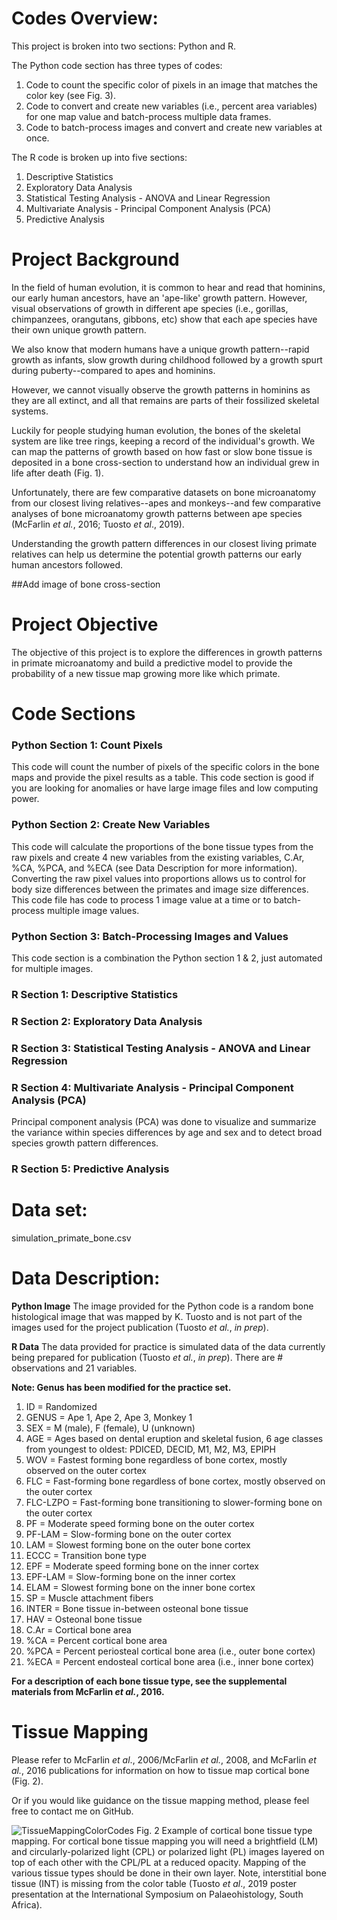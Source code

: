 # Codes Overview:

This project is broken into two sections: Python and R. 

The Python code section has three types of codes:

1) Code to count the specific color of pixels in an image that matches the color key (see Fig. 3).
2) Code to convert and create new variables (i.e., percent area variables) for one map value and batch-process multiple data frames.
3) Code to batch-process images and convert and create new variables at once. 

The R code is broken up into five sections:

1) Descriptive Statistics
2) Exploratory Data Analysis
3) Statistical Testing Analysis - ANOVA and Linear Regression
4) Multivariate Analysis - Principal Component Analysis (PCA)
5) Predictive Analysis

# Project Background 

In the field of human evolution, it is common to hear and read that hominins, our early human ancestors, have an 'ape-like' growth pattern. However, visual observations of growth in different ape species (i.e., gorillas, chimpanzees, orangutans, gibbons, etc) show that each ape species have their own unique growth pattern. 

We also know that modern humans have a unique growth pattern--rapid growth as infants, slow growth during childhood followed by a growth spurt during puberty--compared to apes and hominins. 

However, we cannot visually observe the growth patterns in hominins as they are all extinct, and all that remains are parts of their fossilized skeletal systems. 

Luckily for people studying human evolution, the bones of the skeletal system are like tree rings, keeping a record of the individual's growth. We can map the patterns of growth based on how fast or slow bone tissue is deposited in a bone cross-section to understand how an individual grew in life after death (Fig. 1).

Unfortunately, there are few comparative datasets on bone microanatomy from our closest living relatives--apes and monkeys--and few comparative analyses of bone microanatomy growth patterns between ape species (McFarlin *et al.*, 2016; Tuosto *et al*., 2019).  

Understanding the growth pattern differences in our closest living primate relatives can help us determine the potential growth patterns our early human ancestors followed.

##Add image of bone cross-section

# Project Objective
The objective of this project is to explore the differences in growth patterns in primate microanatomy and build a predictive model to provide the probability of a new tissue map growing more like which primate.

# Code Sections

### Python Section 1: Count Pixels
This code will count the number of pixels of the specific colors in the bone maps and provide the pixel results as a table. This code section is good if you are looking for anomalies or have large image files and low computing power. 

### Python Section 2: Create New Variables
This code will calculate the proportions of the bone tissue types from the raw pixels and create 4 new variables from the existing variables, C.Ar, %CA, %PCA, and %ECA (see Data Description for more information). Converting the raw pixel values into proportions allows us to control for body size differences between the primates and image size differences. This code file has code to process 1 image value at a time or to batch-process multiple image values.

### Python Section 3: Batch-Processing Images and Values
This code section is a combination the Python section 1 & 2, just automated for multiple images. 

### R Section 1: Descriptive Statistics
### R Section 2: Exploratory Data Analysis
### R Section 3: Statistical Testing Analysis - ANOVA and Linear Regression

### R Section 4: Multivariate Analysis - Principal Component Analysis (PCA)
Principal component analysis (PCA) was done to visualize and summarize the variance within species differences by age and sex and to detect broad species growth pattern differences.

### R Section 5: Predictive Analysis

# Data set:

simulation_primate_bone.csv

# Data Description:

**Python Image**
The image provided for the Python code is a random bone histological image that was mapped by K. Tuosto and is not part of the images used for the project publication (Tuosto *et al.*, *in prep*).

**R Data**
The data provided for practice is simulated data of the data currently being prepared for publication (Tuosto *et al.*, *in prep*). There are #  observations and 21 variables.

**Note: Genus has been modified for the practice set.**

1) ID = Randomized
2) GENUS = Ape 1, Ape 2, Ape 3, Monkey 1
3) SEX = M (male), F (female), U (unknown)
4) AGE = Ages based on dental eruption and skeletal fusion, 6 age classes from youngest to oldest: PDICED, DECID, M1, M2, M3, EPIPH
5) WOV = Fastest forming bone regardless of bone cortex, mostly observed on the outer cortex
6) FLC = Fast-forming bone regardless of bone cortex, mostly observed on the outer cortex
7) FLC-LZPO = Fast-forming bone transitioning to slower-forming bone on the outer cortex 
8) PF = Moderate speed forming bone on the outer cortex 
9) PF-LAM	= Slow-forming bone on the outer cortex
10) LAM = Slowest forming bone on the outer bone cortex 
11) ECCC = Transition bone type 
12) EPF = Moderate speed forming bone on the inner cortex 
13) EPF-LAM = Slow-forming bone on the inner cortex
14) ELAM = Slowest forming bone on the inner bone cortex 
15) SP = Muscle attachment fibers 
16) INTER = Bone tissue in-between osteonal bone tissue 
17) HAV = Osteonal bone tissue 
18) C.Ar = Cortical bone area 
19) %CA = Percent cortical bone area 
20) %PCA = Percent periosteal cortical bone area (i.e., outer bone cortex)
21) %ECA = Percent endosteal cortical bone area (i.e., inner bone cortex)

**For a description of each bone tissue type, see the supplemental materials from McFarlin *et al.*, 2016.**

# Tissue Mapping
Please refer to McFarlin *et al*., 2006/McFarlin *et al.*, 2008, and McFarlin *et al.*, 2016 publications for information on how to tissue map cortical bone (Fig. 2).

Or if you would like guidance on the tissue mapping method, please feel free to contact me on GitHub. 

![TissueMappingColorCodes](https://github.com/ktuosto/Cortical_bone_tissue_type_calculation/assets/49923281/433b407c-b49f-462d-84ab-e7fd762e6fc8)
Fig. 2 Example of cortical bone tissue type mapping. For cortical bone tissue mapping you will need a brightfield (LM) and circularly-polarized light (CPL) or polarized light (PL) images layered on top of each other with the CPL/PL at a reduced opacity. Mapping of the various tissue types should be done in their own layer. Note, interstitial bone tissue (INT) is missing from the color table (Tuosto *et al*., 2019 poster presentation at the International Symposium on Palaeohistology, South Africa).
